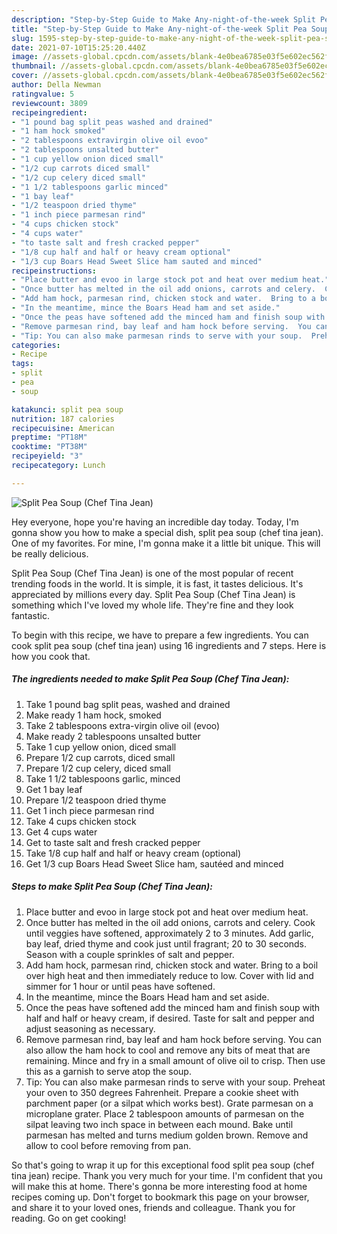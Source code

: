 ```yaml
---
description: "Step-by-Step Guide to Make Any-night-of-the-week Split Pea Soup (Chef Tina Jean)"
title: "Step-by-Step Guide to Make Any-night-of-the-week Split Pea Soup (Chef Tina Jean)"
slug: 1595-step-by-step-guide-to-make-any-night-of-the-week-split-pea-soup-chef-tina-jean
date: 2021-07-10T15:25:20.440Z
image: //assets-global.cpcdn.com/assets/blank-4e0bea6785e03f5e602ec562f230caae08da540cada707380b4fe1bbebba43da.png
thumbnail: //assets-global.cpcdn.com/assets/blank-4e0bea6785e03f5e602ec562f230caae08da540cada707380b4fe1bbebba43da.png
cover: //assets-global.cpcdn.com/assets/blank-4e0bea6785e03f5e602ec562f230caae08da540cada707380b4fe1bbebba43da.png
author: Della Newman
ratingvalue: 5
reviewcount: 3809
recipeingredient:
- "1 pound bag split peas washed and drained"
- "1 ham hock smoked"
- "2 tablespoons extravirgin olive oil evoo"
- "2 tablespoons unsalted butter"
- "1 cup yellow onion diced small"
- "1/2 cup carrots diced small"
- "1/2 cup celery diced small"
- "1 1/2 tablespoons garlic minced"
- "1 bay leaf"
- "1/2 teaspoon dried thyme"
- "1 inch piece parmesan rind"
- "4 cups chicken stock"
- "4 cups water"
- "to taste salt and fresh cracked pepper"
- "1/8 cup half and half or heavy cream optional"
- "1/3 cup Boars Head Sweet Slice ham sauted and minced"
recipeinstructions:
- "Place butter and evoo in large stock pot and heat over medium heat."
- "Once butter has melted in the oil add onions, carrots and celery.  Cook until veggies have softened, approximately 2 to 3 minutes.  Add garlic, bay leaf, dried thyme and cook just until fragrant; 20 to 30 seconds. Season with a couple sprinkles of salt and pepper."
- "Add ham hock, parmesan rind, chicken stock and water.  Bring to a boil over high heat and then immediately reduce to low.  Cover with  lid and simmer for 1 hour or until peas have softened."
- "In the meantime, mince the Boars Head ham and set aside."
- "Once the peas have softened add the minced ham and finish soup with half and half or heavy cream, if desired.  Taste for salt and pepper and adjust seasoning as necessary."
- "Remove parmesan rind, bay leaf and ham hock before serving.  You can also allow the ham hock to cool and remove any bits of meat that are remaining.  Mince and fry in a small amount of olive oil to crisp.  Then use this as a garnish to serve atop the soup."
- "Tip: You can also make parmesan rinds to serve with your soup.  Preheat your oven to 350 degrees Fahrenheit.  Prepare a cookie sheet with parchment paper (or a silpat which works best).  Grate parmesan on a microplane grater.  Place 2 tablespoon amounts of parmesan on the silpat leaving two inch space in between each mound.  Bake until parmesan has melted and turns medium golden brown.  Remove and allow to cool before removing from pan."
categories:
- Recipe
tags:
- split
- pea
- soup

katakunci: split pea soup 
nutrition: 187 calories
recipecuisine: American
preptime: "PT18M"
cooktime: "PT38M"
recipeyield: "3"
recipecategory: Lunch

---
```



![Split Pea Soup (Chef Tina Jean)](//assets-global.cpcdn.com/assets/blank-4e0bea6785e03f5e602ec562f230caae08da540cada707380b4fe1bbebba43da.png)

Hey everyone, hope you're having an incredible day today. Today, I'm gonna show you how to make a special dish, split pea soup (chef tina jean). One of my favorites. For mine, I'm gonna make it a little bit unique. This will be really delicious.

Split Pea Soup (Chef Tina Jean) is one of the most popular of recent trending foods in the world. It is simple, it is fast, it tastes delicious. It's appreciated by millions every day. Split Pea Soup (Chef Tina Jean) is something which I've loved my whole life. They're fine and they look fantastic.




To begin with this recipe, we have to prepare a few ingredients. You can cook split pea soup (chef tina jean) using 16 ingredients and 7 steps. Here is how you cook that.

<!--inarticleads1-->

##### The ingredients needed to make Split Pea Soup (Chef Tina Jean):

1. Take 1 pound bag split peas, washed and drained
1. Make ready 1 ham hock, smoked
1. Take 2 tablespoons extra-virgin olive oil (evoo)
1. Make ready 2 tablespoons unsalted butter
1. Take 1 cup yellow onion, diced small
1. Prepare 1/2 cup carrots, diced small
1. Prepare 1/2 cup celery, diced small
1. Take 1 1/2 tablespoons garlic, minced
1. Get 1 bay leaf
1. Prepare 1/2 teaspoon dried thyme
1. Get 1 inch piece parmesan rind
1. Take 4 cups chicken stock
1. Get 4 cups water
1. Get to taste salt and fresh cracked pepper
1. Take 1/8 cup half and half or heavy cream (optional)
1. Get 1/3 cup Boars Head Sweet Slice ham, sautéed and minced




<!--inarticleads2-->

##### Steps to make Split Pea Soup (Chef Tina Jean):

1. Place butter and evoo in large stock pot and heat over medium heat.
1. Once butter has melted in the oil add onions, carrots and celery.  Cook until veggies have softened, approximately 2 to 3 minutes.  Add garlic, bay leaf, dried thyme and cook just until fragrant; 20 to 30 seconds. Season with a couple sprinkles of salt and pepper.
1. Add ham hock, parmesan rind, chicken stock and water.  Bring to a boil over high heat and then immediately reduce to low.  Cover with  lid and simmer for 1 hour or until peas have softened.
1. In the meantime, mince the Boars Head ham and set aside.
1. Once the peas have softened add the minced ham and finish soup with half and half or heavy cream, if desired.  Taste for salt and pepper and adjust seasoning as necessary.
1. Remove parmesan rind, bay leaf and ham hock before serving.  You can also allow the ham hock to cool and remove any bits of meat that are remaining.  Mince and fry in a small amount of olive oil to crisp.  Then use this as a garnish to serve atop the soup.
1. Tip: You can also make parmesan rinds to serve with your soup.  Preheat your oven to 350 degrees Fahrenheit.  Prepare a cookie sheet with parchment paper (or a silpat which works best).  Grate parmesan on a microplane grater.  Place 2 tablespoon amounts of parmesan on the silpat leaving two inch space in between each mound.  Bake until parmesan has melted and turns medium golden brown.  Remove and allow to cool before removing from pan.




So that's going to wrap it up for this exceptional food split pea soup (chef tina jean) recipe. Thank you very much for your time. I'm confident that you will make this at home. There's gonna be more interesting food at home recipes coming up. Don't forget to bookmark this page on your browser, and share it to your loved ones, friends and colleague. Thank you for reading. Go on get cooking!
